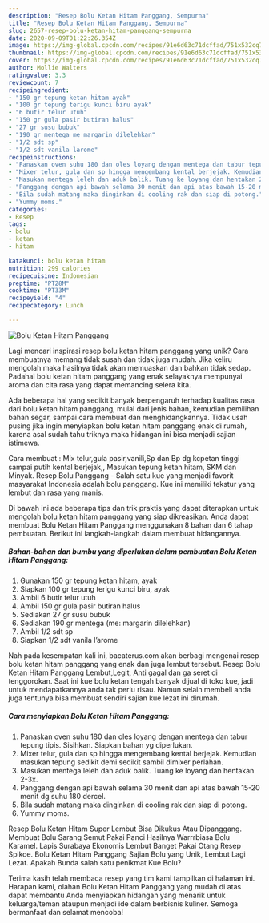 ```yaml
---
description: "Resep Bolu Ketan Hitam Panggang, Sempurna"
title: "Resep Bolu Ketan Hitam Panggang, Sempurna"
slug: 2657-resep-bolu-ketan-hitam-panggang-sempurna
date: 2020-09-09T01:22:26.354Z
image: https://img-global.cpcdn.com/recipes/91e6d63c71dcffad/751x532cq70/bolu-ketan-hitam-panggang-foto-resep-utama.jpg
thumbnail: https://img-global.cpcdn.com/recipes/91e6d63c71dcffad/751x532cq70/bolu-ketan-hitam-panggang-foto-resep-utama.jpg
cover: https://img-global.cpcdn.com/recipes/91e6d63c71dcffad/751x532cq70/bolu-ketan-hitam-panggang-foto-resep-utama.jpg
author: Mollie Walters
ratingvalue: 3.3
reviewcount: 7
recipeingredient:
- "150 gr tepung ketan hitam ayak"
- "100 gr tepung terigu kunci biru ayak"
- "6 butir telur utuh"
- "150 gr gula pasir butiran halus"
- "27 gr susu bubuk"
- "190 gr mentega me margarin dilelehkan"
- "1/2 sdt sp"
- "1/2 sdt vanila larome"
recipeinstructions:
- "Panaskan oven suhu 180 dan oles loyang dengan mentega dan tabur tepung tipis. Sisihkan. Siapkan bahan yg diperlukan."
- "Mixer telur, gula dan sp hingga mengembang kental berjejak. Kemudian masukan tepung sedikit demi sedikit sambil dimixer perlahan."
- "Masukan mentega leleh dan aduk balik. Tuang ke loyang dan hentakan 2-3x."
- "Panggang dengan api bawah selama 30 menit dan api atas bawah 15-20 menit dg suhu 180 dercel."
- "Bila sudah matang maka dinginkan di cooling rak dan siap di potong."
- "Yummy moms."
categories:
- Resep
tags:
- bolu
- ketan
- hitam

katakunci: bolu ketan hitam 
nutrition: 299 calories
recipecuisine: Indonesian
preptime: "PT28M"
cooktime: "PT33M"
recipeyield: "4"
recipecategory: Lunch

---
```



![Bolu Ketan Hitam Panggang](https://img-global.cpcdn.com/recipes/91e6d63c71dcffad/751x532cq70/bolu-ketan-hitam-panggang-foto-resep-utama.jpg)

Lagi mencari inspirasi resep bolu ketan hitam panggang yang unik? Cara membuatnya memang tidak susah dan tidak juga mudah. Jika keliru mengolah maka hasilnya tidak akan memuaskan dan bahkan tidak sedap. Padahal bolu ketan hitam panggang yang enak selayaknya mempunyai aroma dan cita rasa yang dapat memancing selera kita.

Ada beberapa hal yang sedikit banyak berpengaruh terhadap kualitas rasa dari bolu ketan hitam panggang, mulai dari jenis bahan, kemudian pemilihan bahan segar, sampai cara membuat dan menghidangkannya. Tidak usah pusing jika ingin menyiapkan bolu ketan hitam panggang enak di rumah, karena asal sudah tahu triknya maka hidangan ini bisa menjadi sajian istimewa.

Cara membuat : Mix telur,gula pasir,vanili,Sp dan Bp dg kcpetan tinggi sampai putih kental berjejak,, Masukan tepung ketan hitam, SKM dan Minyak. Resep Bolu Panggang - Salah satu kue yang menjadi favorit masyarakat Indonesia adalah bolu panggang. Kue ini memiliki tekstur yang lembut dan rasa yang manis.


Di bawah ini ada beberapa tips dan trik praktis yang dapat diterapkan untuk mengolah bolu ketan hitam panggang yang siap dikreasikan. Anda dapat membuat Bolu Ketan Hitam Panggang menggunakan 8 bahan dan 6 tahap pembuatan. Berikut ini langkah-langkah dalam membuat hidangannya.

<!--inarticleads1-->

##### Bahan-bahan dan bumbu yang diperlukan dalam pembuatan Bolu Ketan Hitam Panggang:

1. Gunakan 150 gr tepung ketan hitam, ayak
1. Siapkan 100 gr tepung terigu kunci biru, ayak
1. Ambil 6 butir telur utuh
1. Ambil 150 gr gula pasir butiran halus
1. Sediakan 27 gr susu bubuk
1. Sediakan 190 gr mentega (me: margarin dilelehkan)
1. Ambil 1/2 sdt sp
1. Siapkan 1/2 sdt vanila l’arome


Nah pada kesempatan kali ini, bacaterus.com akan berbagi mengenai resep bolu ketan hitam panggang yang enak dan juga lembut tersebut. Resep Bolu Ketan Hitam Panggang Lembut,Legit, Anti gagal dan ga seret di tenggorokan. Saat ini kue bolu ketan tengah banyak dijual di toko kue, jadi untuk mendapatkannya anda tak perlu risau. Namun selain membeli anda juga tentunya bisa membuat sendiri sajian kue lezat ini dirumah. 

<!--inarticleads2-->

##### Cara menyiapkan Bolu Ketan Hitam Panggang:

1. Panaskan oven suhu 180 dan oles loyang dengan mentega dan tabur tepung tipis. Sisihkan. Siapkan bahan yg diperlukan.
1. Mixer telur, gula dan sp hingga mengembang kental berjejak. Kemudian masukan tepung sedikit demi sedikit sambil dimixer perlahan.
1. Masukan mentega leleh dan aduk balik. Tuang ke loyang dan hentakan 2-3x.
1. Panggang dengan api bawah selama 30 menit dan api atas bawah 15-20 menit dg suhu 180 dercel.
1. Bila sudah matang maka dinginkan di cooling rak dan siap di potong.
1. Yummy moms.


Resep Bolu Ketan Hitam Super Lembut Bisa Dikukus Atau Dipanggang. Membuat Bolu Sarang Semut Pakai Panci Hasilnya Warrrbiasa Bolu Karamel. Lapis Surabaya Ekonomis Lembut Banget Pakai Otang Resep Spikoe. Bolu Ketan Hitam Panggang Sajian Bolu yang Unik, Lembut Lagi Lezat. Apakah Bunda salah satu penikmat Kue Bolu? 

Terima kasih telah membaca resep yang tim kami tampilkan di halaman ini. Harapan kami, olahan Bolu Ketan Hitam Panggang yang mudah di atas dapat membantu Anda menyiapkan hidangan yang menarik untuk keluarga/teman ataupun menjadi ide dalam berbisnis kuliner. Semoga bermanfaat dan selamat mencoba!
